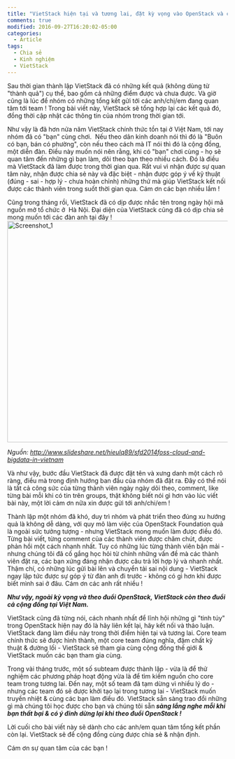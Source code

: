 ```yaml
---
title: "VietStack hiện tại và tương lai, đặt kỳ vọng vào OpenStack và cộng đồng."
comments: true
modified: 2016-09-27T16:20:02-05:00
categories: 
  - Article
tags: 
  - Chia sẻ
  - Kinh nghiệm
  - VietStack
---
```

Sau thời gian thành lập VietStack đã có những kết quả (không dùng từ "thành quả") cụ thể, bao gồm cả những điểm được và chưa được. Và giờ cũng là lúc để nhóm có những tổng kết gửi tới các anh/chị/em đang quan tâm tới team ! Trong bài viết này, VietStack sẽ tổng hợp lại các kết quả đó, đồng thời cập nhật các thông tin của nhóm trong thời gian tới.<!--more-->

Như vậy là đã hơn nửa năm VietStack chính thức tồn tại ở Việt Nam, tới nay nhóm đã có "bạn" cùng chơi.  Nếu theo dân kinh doanh nói thì đó là "Buôn có bạn, bán có phường", còn nếu theo cách mà IT nói thì đó là cộng đồng, một diễn đàn. Điều này muốn nói nên rằng, khi có "bạn" chơi cùng - họ sẽ quan tâm đến những gì bạn làm, dõi theo bạn theo nhiều cách. Đó là điều mà VietStack đã làm được trong thời gian qua. Rất vui vì nhận được sự quan tâm này, nhận được chia sẻ này và đặc biệt - nhận được góp ý về kỹ thuật (đúng - sai - hợp lý - chưa hoàn chỉnh) những thứ mà giúp VietStack kết nối được các thành viên trong suốt thời gian qua. Cám ơn các bạn nhiều lắm !

Cũng trong tháng rồi, VietStack đã có dịp được nhắc tên trong ngày hội mã nguồn mở tổ chức ở  Hà Nội. Đại diện của VietStack cũng đã có dịp chia sẻ mong muốn tới các đàn anh tại đây !
<a href="https://vietstack.files.wordpress.com/2014/09/screenshot_1.png"><img class="aligncenter size-large wp-image-313" src="http://vietstack.files.wordpress.com/2014/09/screenshot_1.png?w=630" alt="Screenshot_1" width="630" height="506" /></a>

<em>Nguồn: http://www.slideshare.net/hieulq89/sfd2014foss-cloud-and-bigdata-in-vietnam</em>

Và như vậy, bước đầu VietStack đã được đặt tên và xưng danh một cách rõ ràng, điều mà trong định hướng ban đầu của nhóm đã đặt ra. Đây có thể nói là tất cả công sức của từng thành viên ngày ngày dõi theo, comment, like từng bài mỗi khi có tin trên groups, thật không biết nói gì hơn vào lúc viết bài này, một lời cảm ơn nữa xin được gửi tới anh/chi/em !

Thành lập một nhóm đã khó, duy trì nhóm và phát triển theo đúng xu hướng quả là không dễ dàng, với quy mô làm việc của OpenStack Foundation quả là ngoài sức tưởng tượng - nhưng VietStack mong muốn làm được điều đó. Từng bài viết, từng comment của các thành viên được chăm chút, được phản hồi một cách nhanh nhất. Tuy có những lúc từng thành viên bận mải - nhưng chúng tôi đã cố gắng học hỏi từ chính những vấn đề mà các thành viên đặt ra, các bạn xứng đáng nhận được câu trả lời hợp lý và nhanh nhất. Thậm chí, có những lúc gửi bài lên và chuyển tải sai nội dung - VietStack ngay lập tức được sự góp ý từ đàn anh đi trước - không có gì hơn khi được biết mình sai ở đâu. Cám ơn các anh rất nhiều !

<em><strong>Như vậy, ngoài kỳ vọng và theo đuổi OpenStack, VietStack còn theo đuổi cả cộng đồng tại Việt Nam. </strong></em>

VietStack cũng đã từng nói, cách nhanh nhất để lĩnh hội những gì "tinh túy" trong OpenStack hiện nay đó là hãy liên kết lại, hãy kết nối và thảo luận. VietStack đang làm điều này trong thời điểm hiện tại và tương lai. Core team chính thức sẽ được hình thành, một core team đúng nghĩa, đậm chất kỹ thuật &amp; đường lối - VietStack sẽ tham gia cùng cộng đồng thế giới &amp; VietStack muốn các bạn tham gia cùng.

Trong vài tháng trước, một số subteam được thành lập - vừa là để thử nghiệm các phương pháp hoạt động vừa là để tìm kiếm nguồn cho core team trong tương lai. Đến nay, một số team đã tạm dừng vì nhiều lý do - nhưng các team đó sẽ được khởi tạo lại trong tương lai - VietStack muốn truyền nhiệt &amp; cùng các bạn làm điều đó. VietStack sẵn sàng trao đổi những gì mà chúng tôi học được cho bạn và chúng tôi sẵn<strong><em> sàng lắng nghe mỗi khi bạn thất bại &amp; có ý đinh dừng lại khi theo đuổi OpenStack !</em></strong>

Lời cuối cho bài viết này sẽ dành cho các anh/em quan tâm tổng kết phần còn lại. VietStack sẽ để cộng đồng cùng được chia sẻ &amp; nhận định.

Cám ơn sự quan tâm của các bạn !
